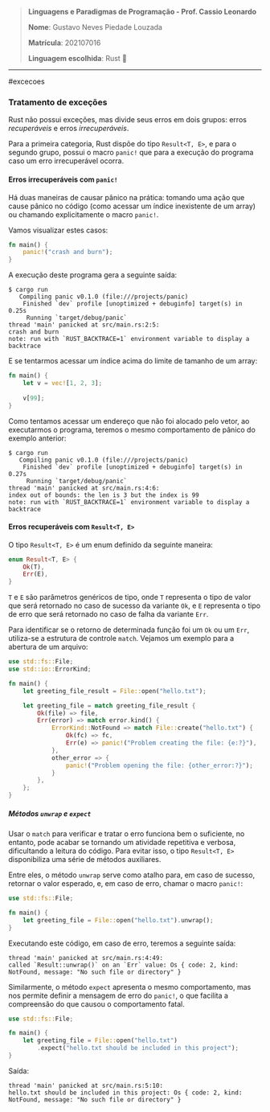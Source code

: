 > **Linguagens e Paradigmas de Programação - Prof. Cassio Leonardo**
> 
> **Nome**: Gustavo Neves Piedade Louzada
> 
> **Matrícula**: 202107016
> 
> **Linguagem escolhida**: Rust 🦀

---

#excecoes

### Tratamento de exceções

Rust não possui exceções, mas divide seus erros em dois grupos: erros *recuperáveis* e erros *irrecuperáveis*.

Para a primeira categoria, Rust dispõe do tipo `Result<T, E>`, e para o segundo grupo, possui o macro `panic!` que para a execução do programa caso um erro irrecuperável ocorra.

#### Erros irrecuperáveis com `panic!`

Há duas maneiras de causar pânico na prática: tomando uma ação que cause pânico no código (como acessar um índice inexistente de um array) ou chamando explicitamente o macro `panic!`.

Vamos visualizar estes casos:

```rust
fn main() {
	panic!("crash and burn");
}
```

A execução deste programa gera a seguinte saída:

```console
$ cargo run
   Compiling panic v0.1.0 (file:///projects/panic)
    Finished `dev` profile [unoptimized + debuginfo] target(s) in 0.25s
     Running `target/debug/panic`
thread 'main' panicked at src/main.rs:2:5:
crash and burn
note: run with `RUST_BACKTRACE=1` environment variable to display a backtrace
```

E se tentarmos acessar um índice acima do limite de tamanho de um array:

```rust
fn main() {
	let v = vec![1, 2, 3];
	
	v[99];
}
```

Como tentamos acessar um endereço que não foi alocado pelo vetor, ao executarmos o programa, teremos o mesmo comportamento de pânico do exemplo anterior:

```console
$ cargo run
   Compiling panic v0.1.0 (file:///projects/panic)
    Finished `dev` profile [unoptimized + debuginfo] target(s) in 0.27s
     Running `target/debug/panic`
thread 'main' panicked at src/main.rs:4:6:
index out of bounds: the len is 3 but the index is 99
note: run with `RUST_BACKTRACE=1` environment variable to display a backtrace
```


#### Erros recuperáveis com `Result<T, E>`


O tipo `Result<T, E>` é um enum definido da seguinte maneira:

```rust
enum Result<T, E> {
    Ok(T),
    Err(E),
}
```

`T` e `E` são parâmetros genéricos de tipo, onde `T` representa o tipo de valor que será retornado no caso de sucesso da variante `Ok`, e `E` representa o tipo de erro que será retornado no caso de falha da variante `Err`.

Para identificar se o retorno de determinada função foi um `Ok` ou um `Err`, utiliza-se a estrutura de controle `match`. Vejamos um exemplo para a abertura de um arquivo:

```rust
use std::fs::File;
use std::io::ErrorKind;

fn main() {
    let greeting_file_result = File::open("hello.txt");

    let greeting_file = match greeting_file_result {
        Ok(file) => file,
        Err(error) => match error.kind() {
            ErrorKind::NotFound => match File::create("hello.txt") {
                Ok(fc) => fc,
                Err(e) => panic!("Problem creating the file: {e:?}"),
            },
            other_error => {
                panic!("Problem opening the file: {other_error:?}");
            }
        },
    };
}
```

##### Métodos `unwrap` e `expect`

Usar o `match` para verificar e tratar o erro funciona bem o suficiente, no entanto, pode acabar se tornando um atividade repetitiva e verbosa, dificultando a leitura do código. Para evitar isso, o tipo `Result<T, E>` disponibiliza uma série de métodos auxiliares.

Entre eles, o método `unwrap` serve como atalho para, em caso de sucesso, retornar o valor esperado, e, em caso de erro, chamar o macro `panic!`:

```rust
use std::fs::File;

fn main() {
	let greeting_file = File::open("hello.txt").unwrap();
}
```

Executando este código, em caso de erro, teremos a seguinte saída:

```console
thread 'main' panicked at src/main.rs:4:49:
called `Result::unwrap()` on an `Err` value: Os { code: 2, kind: NotFound, message: "No such file or directory" }
```

Similarmente, o método `expect` apresenta o mesmo comportamento, mas nos permite definir a mensagem de erro do `panic!`, o que facilita a compreensão do que causou o comportamento fatal.

```rust
use std::fs::File;

fn main() {
    let greeting_file = File::open("hello.txt")
        .expect("hello.txt should be included in this project");
}
```

Saída:

```console
thread 'main' panicked at src/main.rs:5:10:
hello.txt should be included in this project: Os { code: 2, kind: NotFound, message: "No such file or directory" }
```

